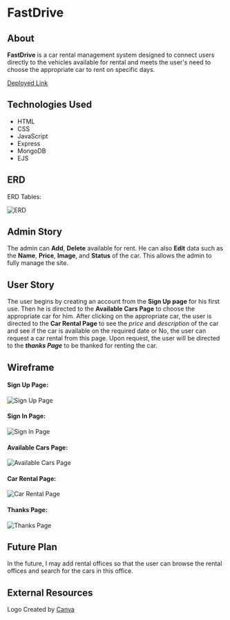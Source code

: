 # FastDrive

## About

**FastDrive** is a car rental management system designed to connect users directly to the vehicles available for rental and meets the user's need to choose the appropriate car to rent on specific days.

[Deployed Link](https://fast-drive-a329d66a65ab.herokuapp.com)

## Technologies Used

- HTML
- CSS
- JavaScript
- Express
- MongoDB
- EJS

## ERD

ERD Tables:


![ERD](https://i.imgur.com/BVhkLVR.jpeg)

## Admin Story

The admin can **Add**, **Delete** available for rent. He can also **Edit** data such as the **Name**, **Price**, **Image**, and **Status** of the car. This allows the admin to fully manage the site.



## User Story

The user begins by creating an account from the **Sign Up page** for his first use. Then he is directed to the **Available Cars Page** to choose the appropriate car for him. After clicking on the appropriate car, the user is directed to the **Car Rental Page** to see the *price* and *description* of the car and see if the car is available on the required date or No, the user can request a car rental from this page. Upon request, the user will be directed to the ***thanks Page*** to be thanked for renting the car.

## Wireframe

#### Sign Up Page:

![Sign Up Page](https://i.imgur.com/pWDK8rS.png)


#### Sign In Page:

![Sign In Page](https://i.imgur.com/zAy3xw8.png)


#### Available Cars Page:

![Available Cars Page](https://i.imgur.com/MWlYxg5.png)


#### Car Rental Page:

![Car Rental Page](https://i.imgur.com/Kvjeku0.png)

#### Thanks Page:

![Thanks Page](https://i.imgur.com/7hUSMel.png)

## Future Plan

In the future, I may add rental offices so that the user can browse the rental offices and search for the cars in this office.

## External Resources

Logo Created by [Canva](https://canva.com)